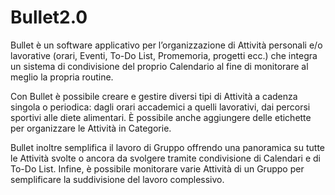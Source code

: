 # Bullet2.0

<p>
Bullet è un software applicativo per l’organizzazione di Attività personali e/o lavorative
(orari, Eventi, To-Do List, Promemoria, progetti ecc.) che integra un sistema di
condivisione del proprio Calendario al fine di monitorare al meglio la propria routine.
</p>
<p>
Con Bullet è possibile creare e gestire diversi tipi di Attività a cadenza singola o
periodica: dagli orari accademici a quelli lavorativi, dai percorsi sportivi alle diete
alimentari. È possibile anche aggiungere delle etichette per organizzare le Attività in
Categorie.</p>
Bullet inoltre semplifica il lavoro di Gruppo offrendo una panoramica su tutte le Attività
svolte o ancora da svolgere tramite condivisione di Calendari e di To-Do List. Infine, è
possibile monitorare varie Attività di un Gruppo per semplificare la suddivisione del
lavoro complessivo.
